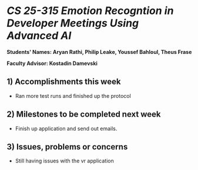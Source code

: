 # *CS 25-315 Emotion Recogntion in Developer Meetings Using Advanced AI*

**Students' Names: Aryan Rathi, Philip Leake, Youssef Bahloul, Theus Frase**

**Faculty Advisor: Kostadin Damevski**

## 1) Accomplishments this week ##
   - Ran more test runs and finished up the protocol

## 2) Milestones to be completed next week ##
   - Finish up application and send out emails.

## 3) Issues, problems or concerns ##
   - Still having issues with the vr application
